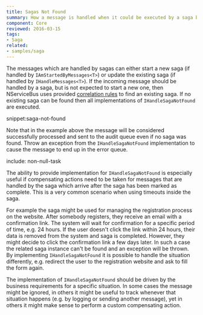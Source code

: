 ```yaml
---
title: Sagas Not Found
summary: How a message is handled when it could be executed by a saga but no saga could be found.
component: Core
reviewed: 2016-03-15
tags:
- Saga
related:
- samples/saga
---
```


The messages which are handled by sagas can either start a new saga (if handled by `IAmStartedByMessages<T>`) or update the existing saga (if handled by `IHandleMessages<T>`). If the incoming message should be handled by a saga, but is not expected to start a new one, then NServiceBus uses provided [correlation rules](/nservicebus/sagas/#correlating-messages-to-a-saga) to find an existing saga. If no existing saga can be found then all implementations of `IHandleSagaNotFound` are executed.

snippet:saga-not-found

Note that in the example above the message will be considered successfully processed and sent to the audit queue even if no saga was found. Throw an exception from the `IHandleSagaNotFound` implementation to cause the message to end up in the error queue.

include: non-null-task

The ability to provide implementation for `IHandleSagaNotFound` is especially useful if compensating actions need to be taken for messages that are handled by the saga which arrive after the saga has been marked as complete. This is a very common scenario when using timeouts inside the saga.

For example the saga might be used for managing the registration process on the website. After somebody registers, they receive an email with a confirmation link. The system will wait for confirmation for a specific period of time, e.g. 24 hours. If the user doesn't click the link within 24 hours, their data is removed from the system and saga is completed. However, they might decide to click the confirmation link a few days later. In such a case the related saga instance can't be found and an exception will be thrown. By implementing `IHandleSagaNotFound` it is possible to handle the situation differently, e.g. redirect the user to the registration website and ask to fill the form again.

The implementation of `IHandleSagaNotFound` should be driven by the business requirements for a specific situation. In some cases the message might be ignored, in others it might be useful to track whenever that situation happens (e.g. by logging or sending another message), yet in others it might make sense to perform a custom compensating action.
